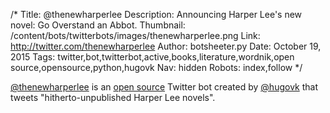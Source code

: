 /*
Title: @thenewharperlee
Description: Announcing Harper Lee's new novel: Go Overstand an Abbot.
Thumbnail: /content/bots/twitterbots/images/thenewharperlee.png
Link: http://twitter.com/thenewharperlee
Author: botsheeter.py
Date: October 19, 2015
Tags: twitter,bot,twitterbot,active,books,literature,wordnik,open source,opensource,python,hugovk
Nav: hidden
Robots: index,follow
*/

[@thenewharperlee](https://twitter.com/thenewharperlee) is an [open source](https://github.com/hugovk/thenewharperlee) Twitter bot created by [@hugovk](https://twitter.com/hugovk) that tweets "hitherto-unpublished Harper Lee novels".
